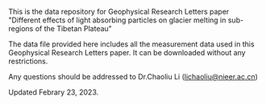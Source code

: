 This is the data repository for Geophysical Research Letters paper "Different effects of light absorbing particles on glacier melting in sub-regions of the Tibetan Plateau"

The data file provided here includes all the measurement data used in this Geophysical Research Letters paper. It can be downloaded without any restrictions.

Any questions should be addressed to Dr.Chaoliu Li (lichaoliu@nieer.ac.cn)

Updated Febrary 23, 2023.
